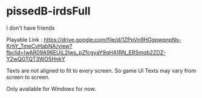 # pissedB-irdsFull

I don't have friends

Playable Link :
https://drive.google.com/file/d/1ZPpVn9HGgpwpnpNs-KrhY_TmeCvHabNA/view?fbclid=IwAR09A96EUjL2lws_pZfcgyaY9qHA1RN_ERSmqb2ZDZ-Y2wQGTQT3WO5HnkY

Texts are not aligned to fit to every screen. So game UI Texts may vary from screen to screen.

Only available for Windows for now.
